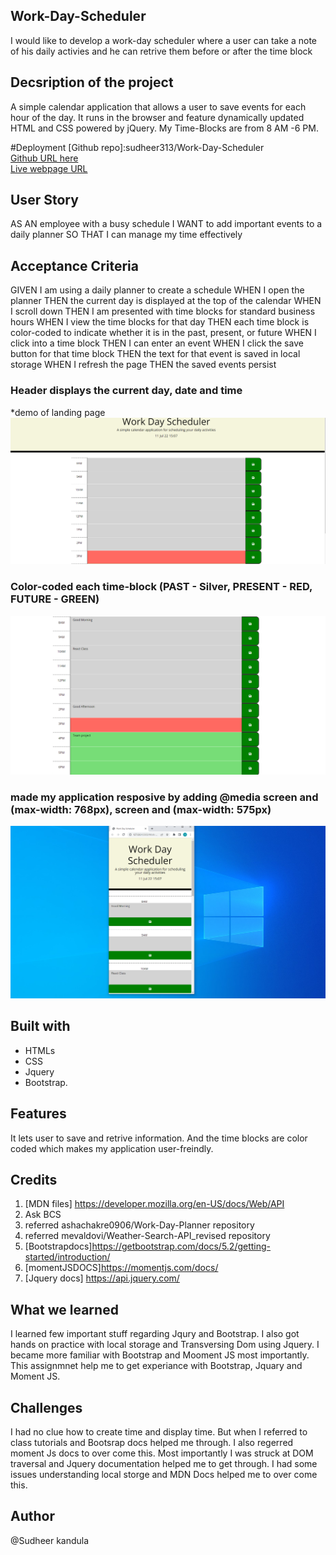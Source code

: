 ## Work-Day-Scheduler
I would like to develop a work-day scheduler where a user can take a note of his daily activies and he can retrive them before  or after the time block

## Decsription of the project
A simple calendar application that allows a user to save events for each hour of the day. It runs in the browser and feature dynamically updated HTML and CSS powered by jQuery. My Time-Blocks are from 8 AM -6 PM.

#Deployment
[Github repo]:sudheer313/Work-Day-Scheduler <br>
[Github URL here](https://github.com/sudheer313/Work-Day-Scheduler)<br>
[Live webpage URL](https://sudheer313.github.io/Work-Day-Scheduler/)<br>

## User Story

AS AN employee with a busy schedule
I WANT to add important events to a daily planner
SO THAT I can manage my time effectively


## Acceptance Criteria

GIVEN I am using a daily planner to create a schedule
WHEN I open the planner
THEN the current day is displayed at the top of the calendar
WHEN I scroll down
THEN I am presented with time blocks for standard business hours
WHEN I view the time blocks for that day
THEN each time block is color-coded to indicate whether it is in the past, present, or future
WHEN I click into a time block
THEN I can enter an event
WHEN I click the save button for that time block
THEN the text for that event is saved in local storage
WHEN I refresh the page
THEN the saved events persist


### Header displays the current day, date and time
*demo of landing page
![Demo of Landing page](./assets/images/Workday-1.png)

### Color-coded each time-block (PAST - Silver, PRESENT - RED, FUTURE - GREEN)

![color coded for each time](./assets/images/Workday-2.png)

### made my application resposive by adding @media screen and (max-width: 768px), screen and (max-width: 575px)

![Data storing and retreiving](./assets/images/Workday-3.png)


## Built with

- HTMLs
- CSS
- Jquery
- Bootstrap. 

## Features
It lets user to save and retrive information. And the time blocks are color coded which makes my application user-freindly.

## Credits
1. [MDN files] https://developer.mozilla.org/en-US/docs/Web/API
2. Ask BCS 
3. referred  ashachakre0906/Work-Day-Planner repository
4. referred mevaldovi/Weather-Search-API_revised
repository
5. [Bootstrapdocs]https://getbootstrap.com/docs/5.2/getting-started/introduction/
6. [momentJSDOCS]https://momentjs.com/docs/
7. [Jquery docs] https://api.jquery.com/


## What we learned
I learned few important stuff regarding Jqury and Bootstrap. I also got hands on practice with local storage and Transversing Dom using Jquery.
I became more familiar with Bootstrap and Mooment JS most importantly. This assignmnet help me to get experiance with Bootstrap, Jquary and Moment JS.

## Challenges
I had no clue how to create time and display time. But when I referred to class tutorials and Bootsrap docs helped me through. I also regerred moment Js docs to over come this. Most importantly I was struck at DOM traversal and Jquery documentation helped me to get through. I had some issues understanding local storge and MDN Docs helped me to over come this. 
## Author

@Sudheer kandula
